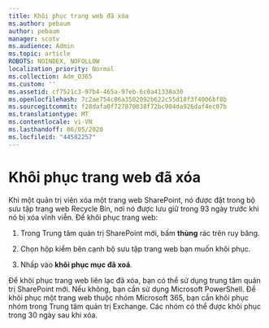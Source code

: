 ```yaml
---
title: Khôi phục trang web đã xóa
ms.author: pebaum
author: pebaum
manager: scotv
ms.audience: Admin
ms.topic: article
ROBOTS: NOINDEX, NOFOLLOW
localization_priority: Normal
ms.collection: Adm_O365
ms.custom: ''
ms.assetid: cf7521c3-97b4-465a-97eb-6c0a41338a30
ms.openlocfilehash: 7c2ae754c86a3502092b622c55d18f3f4006bf8b
ms.sourcegitcommit: f28dafa0f727870038f72bc904da926daf4ec07b
ms.translationtype: MT
ms.contentlocale: vi-VN
ms.lasthandoff: 06/05/2020
ms.locfileid: "44582257"
---
```

# <a name="restore-a-deleted-site"></a>Khôi phục trang web đã xóa

Khi một quản trị viên xóa một trang web SharePoint, nó được đặt trong bộ sưu tập trang web Recycle Bin, nơi nó được lưu giữ trong 93 ngày trước khi nó bị xóa vĩnh viễn. Để khôi phục trang web:
  
1. Trong Trung tâm quản trị SharePoint mới, bấm **thùng** rác trên ruy băng. 
    
2. Chọn hộp kiểm bên cạnh bộ sưu tập trang web bạn muốn khôi phục.
    
3. Nhấp vào **khôi phục mục đã xoá**.
    
Để khôi phục trang web liên lạc đã xóa, bạn có thể sử dụng trung tâm quản trị SharePoint mới. Nếu không, bạn cần sử dụng Microsoft PowerShell. Để khôi phục một trang web thuộc nhóm Microsoft 365, bạn cần khôi phục nhóm trong Trung tâm quản trị Exchange. Các nhóm có thể được khôi phục trong 30 ngày sau khi xóa.
  

